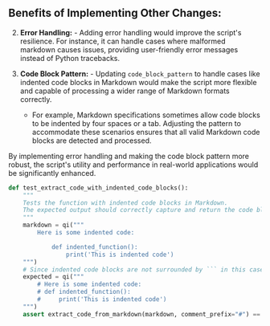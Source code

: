 ## Benefits of Implementing Other Changes:

2. **Error Handling:** - Adding error handling would improve the script's
   resilience. For instance, it can handle cases where malformed markdown causes
   issues, providing user-friendly error messages instead of Python tracebacks.

4. **Code Block Pattern:** - Updating `code_block_pattern` to handle cases
   like indented code blocks in Markdown would make the script more flexible and
   capable of processing a wider range of Markdown formats correctly.

   - For example, Markdown specifications sometimes allow code blocks to be
   indented by four spaces or a tab. Adjusting the pattern to accommodate
   these scenarios ensures that all valid Markdown code blocks are detected
   and processed.

By implementing error handling and making the code block pattern more robust,
the script's utility and performance in real-world applications would be
significantly enhanced.


```python
def test_extract_code_with_indented_code_blocks():
    """
    Tests the function with indented code blocks in Markdown.
    The expected output should correctly capture and return the code block without the added indentation.
    """
    markdown = qi("""
        Here is some indented code:

            def indented_function():
                print('This is indented code')
    """)
    # Since indented code blocks are not surrounded by ``` in this case, they should be treated as regular text
    expected = qi("""
        # Here is some indented code:
        # def indented_function():
        #     print('This is indented code')
    """)
    assert extract_code_from_markdown(markdown, comment_prefix="#") == expected
```
